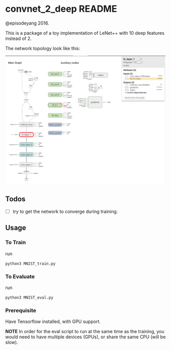 # convnet_2_deep README

@episodeyang 2016.

This is a package of a toy implementation of LeNet++ with 10 deep 
features instead of 2. 

The network topology look like this:

![network with 10 deep features](figures/Screenshot%202016-09-16%2011.34.23.png)

## Todos
- [ ] try to get the network to converge during training.

## Usage

### To Train

run
```shell
python3 MNIST_train.py
```


### To Evaluate

run
```shell
python3 MNIST_eval.py
```


### Prerequisite

Have Tensorflow installed, with GPU support. 

**NOTE** In order for the eval script to run at the same time as the 
training, you would need to have multiple devices (GPUs), or share the
same CPU (will be slow).
